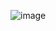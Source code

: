 ![image](https://user-images.githubusercontent.com/19893822/232248881-aa530a02-613e-45eb-bcd1-3379c517de9c.png)
